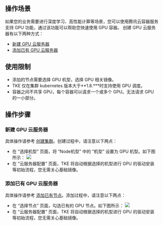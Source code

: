 ## 操作场景
如果您的业务需要进行深度学习、高性能计算等场景，您可以使用腾讯云容器服务支持 GPU 功能，通过该功能可以帮助您快速使用 GPU 容器。
创建 GPU 云服务器有以下两种方式：
- [新建 GPU 云服务器](#createGPUService)
- [添加已有 GPU 云服务器](#addGPUService)


## 使用限制
- 添加的节点需要选择 GPU 机型，选择 GPU 相关镜像。
- TKE 仅在集群 kubernetes 版本大于**1.8.\***时支持使用 GPU 调度。
- 容器之间不共享 GPU，每个容器可以请求一个或多个 GPU。无法请求 GPU 的一小部分。

## 操作步骤

[](id:createGPUService)
### 新建 GPU 云服务器

具体操作请参考 [创建集群](https://cloud.tencent.com/document/product/457/32189)。创建过程中，请注意以下两点：
- 在 “选择机型” 页面，将 “Node机型” 中的 “机型” 设置为 GPU 机型。如下图所示：
![](https://main.qcloudimg.com/raw/75841abda27c525c4eef1ce15d5c32be.png)
- 在 “云服务器配置” 页面，TKE 将自动根据选择的机型进行 GPU 的驱动安装等初始流程，您无需关心基础镜像。 

[](id:addGPUService)
### 添加已有 GPU 云服务器

具体操作请参考 [添加已有节点](https://cloud.tencent.com/document/product/457/32203#addExistingNode)。添加过程中，请注意以下两点：
- 在 “选择节点” 页面，勾选已有的 GPU 节点。如下图所示：
![](https://main.qcloudimg.com/raw/f4c849c61dac096b9a0535bf6e7a2b9e.png)
- 在 “云服务器配置” 页面，TKE 将自动根据选择的机型进行 GPU 的驱动安装等初始流程，您无需关心基础镜像。 



